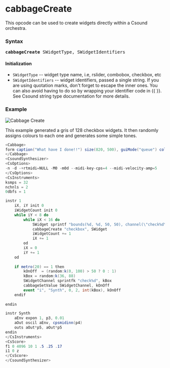 # cabbageCreate

This opcode can be used to create widgets directly within a Csound orchestra.  

### Syntax

<pre><b>cabbageCreate</b> SWidgetType, SWidgetIdentifiers</pre>

#### Initialization

* `SWidgetType` -- widget type name, i.e, rslider, combobox, checkbox, etc
* `SWidgetIdentifiers` -- widget identifiers, passed a single string. If you are using quotation marks, don't forget to escape the inner ones. You can also avoid having to do so by wrapping your identifier code in {{ }}. See Csound string type documentation for more details. 



### Example

![Cabbage Create](cabbageCreate.gif)

This example generated a gris of 128 checkbox widgets. It then randomly assigns colours to each one and generates some simple tones.  

```csharp
<Cabbage>
form caption("What have I done!!") size(820, 500), guiMode("queue") colour(0, 0, 0), pluginId("def1")
</Cabbage>
<CsoundSynthesizer>
<CsOptions>
-n -d -+rtmidi=NULL -M0 -m0d --midi-key-cps=4 --midi-velocity-amp=5
</CsOptions>
<CsInstruments>
ksmps = 32
nchnls = 2
0dbfs = 1

instr 1
    iX, iY init 0
    iWidgetCount init 0
    while iY < 8 do
        while iX < 16 do
            SWidget sprintf "bounds(%d, %d, 50, 50), channel(\"check%d\"), colour:1(%d, %d, %d)", 10+iX*50, 10+iY*50, iWidgetCount, rnd(255), rnd(255), rnd(255)
            cabbageCreate "checkbox", SWidget
            iWidgetCount += 1
            iX += 1
        od
        iX = 0
        iY += 1
    od
    
    if metro(20) == 1 then
        kOnOff  = (random:k(0, 100) > 50 ? 0 : 1)
        kBox = random:k(36, 88)
        SWidgetChannel sprintfk "check%d", kBox
        cabbageSetValue SWidgetChannel, kOnOff
        event "i", "Synth", 0, 2, int(kBox), kOnOff
    endif
    
endin

instr Synth
    aEnv expon 1, p3, 0.01
    aOut oscil aEnv, cpsmidinn(p4)
    outs aOut*p5, aOut*p5
endin
</CsInstruments>
<CsScore>
f1 0 4096 10 1 .5 .25 .17
i1 0 z
</CsScore>
</CsoundSynthesizer>
```
